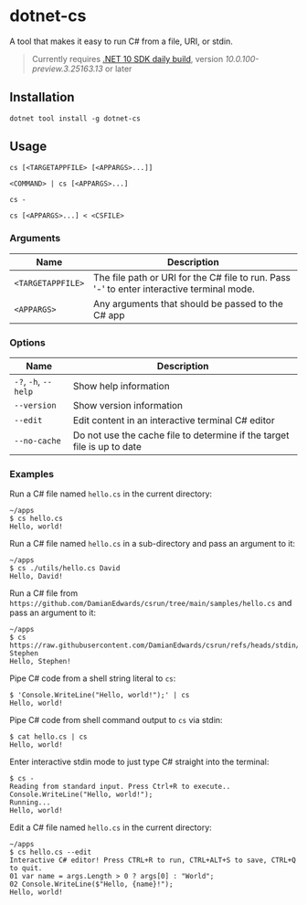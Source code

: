 # dotnet-cs

A tool that makes it easy to run C# from a file, URI, or stdin.

> Currently requires [.NET 10 SDK daily build](https://github.com/dotnet/sdk/blob/main/documentation/package-table.md), version *10.0.100-preview.3.25163.13* or later

## Installation

```shell
dotnet tool install -g dotnet-cs
```

## Usage

```shell
cs [<TARGETAPPFILE> [<APPARGS>...]]
```

```shell
<COMMAND> | cs [<APPARGS>...]
```

```shell
cs -
```

```shell
cs [<APPARGS>...] < <CSFILE>
```

### Arguments

Name  | Description
------|------------------------------------------------
`<TARGETAPPFILE>` | The file path or URI for the C# file to run. Pass '-' to enter interactive terminal mode.
`<APPARGS>` | Any arguments that should be passed to the C# app

### Options

Name  | Description
------|------------------------------------------------
`-?`, `-h`, `--help` | Show help information
`--version` | Show version information
`--edit` | Edit content in an interactive terminal C# editor
`--no-cache` | Do not use the cache file to determine if the target file is up to date

### Examples

Run a C# file named `hello.cs` in the current directory:

```shell
~/apps
$ cs hello.cs
Hello, world!
```

Run a C# file named `hello.cs` in a sub-directory and pass an argument to it:

```shell
~/apps
$ cs ./utils/hello.cs David
Hello, David!
```

Run a C# file from `https://github.com/DamianEdwards/csrun/tree/main/samples/hello.cs` and pass an argument to it:

```shell
~/apps
$ cs https://raw.githubusercontent.com/DamianEdwards/csrun/refs/heads/stdin/samples/hello.cs Stephen
Hello, Stephen!
```

Pipe C# code from a shell string literal to `cs`:

```shell
$ 'Console.WriteLine("Hello, world!");' | cs
Hello, world!
```

Pipe C# code from shell command output to `cs` via stdin:

```shell
$ cat hello.cs | cs
Hello, world!
```

Enter interactive stdin mode to just type C# straight into the terminal:

```shell
$ cs -
Reading from standard input. Press Ctrl+R to execute..
Console.WriteLine("Hello, world!");
Running...
Hello, world!
```

Edit a C# file named `hello.cs` in the current directory:

```shell
~/apps
$ cs hello.cs --edit
Interactive C# editor! Press CTRL+R to run, CTRL+ALT+S to save, CTRL+Q to quit.
01 var name = args.Length > 0 ? args[0] : "World";
02 Console.WriteLine($"Hello, {name}!");
Hello, world!
```
